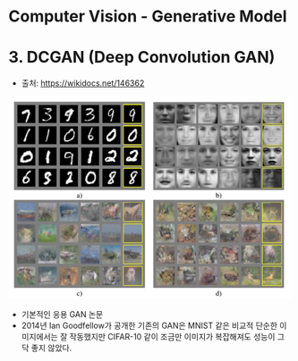# **Computer Vision - Generative Model**
# **3. DCGAN (Deep Convolution GAN)** 


- 출처: https://wikidocs.net/146362

![](./img/3-1.jfif)

- 기본적인 응용 GAN 논문
- 2014년 Ian Goodfellow가 공개한 기존의 GAN은 MNIST 같은 비교적 단순한 이미지에서는 잘 작동했지만 CIFAR-10 같이 조금만 이미지가 복잡해져도 성능이 그닥 좋지 않았다.
